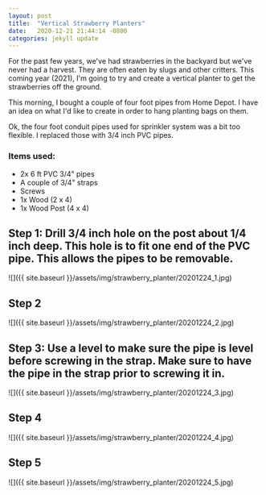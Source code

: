 ```yaml
---
layout: post
title:  "Vertical Strawberry Planters"
date:   2020-12-21 21:44:14 -0800
categories: jekyll update
---
```

For the past few years, we've had strawberries in the backyard but we've never had a harvest.  They are often eaten by slugs and other critters.  This coming year (2021),  I'm going to try and create a vertical planter to get the strawberries off the ground.  

This morning, I bought a couple of four foot pipes from Home Depot.  I have an idea on what I'd like to create in order to hang planting bags on them.

Ok, the four foot conduit pipes used for sprinkler system was a bit too flexible.  I replaced those with 3/4 inch PVC pipes.  

### Items used:
- 2x 6 ft PVC 3/4" pipes
- A couple of 3/4" straps
- Screws
- 1x Wood (2 x 4)
- 1x Wood Post (4 x 4)

## Step 1:  Drill 3/4 inch hole on the post about 1/4 inch deep.  This hole is to fit one end of the PVC pipe.  This allows the pipes to be removable.
![]({{ site.baseurl }}/assets/img/strawberry_planter/20201224_1.jpg)

## Step 2
![]({{ site.baseurl }}/assets/img/strawberry_planter/20201224_2.jpg)

## Step 3:  Use a level to make sure the pipe is level before screwing in the strap. Make sure to have the pipe in the strap prior to screwing it in.
![]({{ site.baseurl }}/assets/img/strawberry_planter/20201224_3.jpg)

## Step 4
![]({{ site.baseurl }}/assets/img/strawberry_planter/20201224_4.jpg)

## Step 5
![]({{ site.baseurl }}/assets/img/strawberry_planter/20201224_5.jpg)
